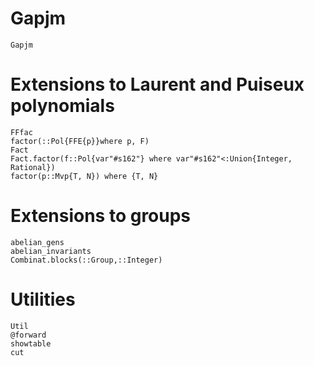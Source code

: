 # Gapjm
```@docs
Gapjm
```

# Extensions to Laurent and Puiseux polynomials
```@docs
FFfac
factor(::Pol{FFE{p}}where p, F)
Fact
Fact.factor(f::Pol{var"#s162"} where var"#s162"<:Union{Integer, Rational})
factor(p::Mvp{T, N}) where {T, N}
```
# Extensions to groups
```@docs
abelian_gens
abelian_invariants
Combinat.blocks(::Group,::Integer)
```
# Utilities
```@docs
Util
@forward
showtable
cut
```
